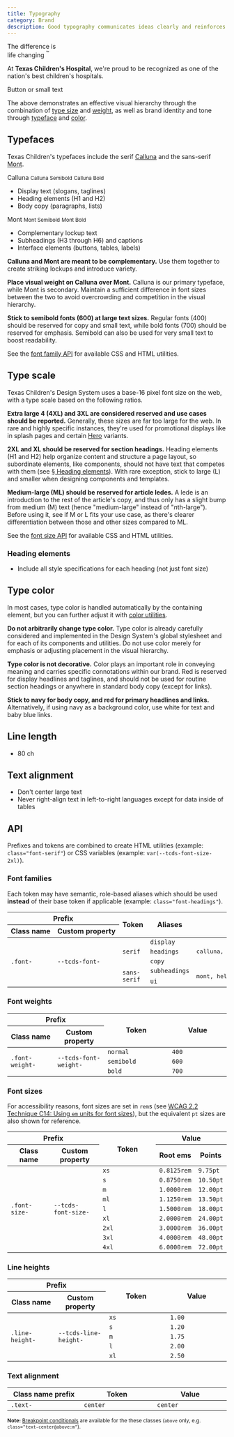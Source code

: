 ```yaml
---
title: Typography
category: Brand
description: Good typography communicates ideas clearly and reinforces our brand. To these ends, the Design System provides styles that establish clear visual hierarchy, consistency, and rhythm, while reflecting brand identity and tone.
---
```


<div class="typography-demo bg-secondary bg-logo line-height-xs">
  <p class="font-weight-semibold">
    <span class="font-subheadings font-size-xl">The difference is</span><br>
    <span class="font-display font-size-3xl">
      life changing <sup class="font-size-m">&trade;</sup>
    </span>
  </p>
  <p class="font-copy font-size-m">At <b>Texas Children's Hospital</b>, we're proud to be recognized as one of the nation's best children's hospitals.</p>
  <p class="font-ui font-size-xs font-weight-semibold">Button or small text</p>
</div>

The above demonstrates an effective visual hierarchy through the combination of [type size](#type-scale) and [weight](#typefaces), as well as brand identity and tone through [typeface](#typefaces) and [color](#type-color).

## Typefaces
Texas Children's typefaces include the serif [Calluna](https://fonts.adobe.com/fonts/calluna) and the sans-serif [Mont](https://www.fontfabric.com/fonts/mont/).

<div class="typeface-demo bg-secondary">
  <p class="font-serif line-height-xs">
    <span class="font-size-3xl">Calluna</span>
    <small class="font-weight-semibold font-size-m">Calluna Semibold</small>
    <small class="font-weight-bold font-size-m">Calluna Bold</small>
  </p>
  <ul class="font-ui font-weight-semibold font-size-s">
    <li>Display text (slogans, taglines)</li>
    <li>Heading elements (H1 and H2)</li>
    <li>Body copy (paragraphs, lists)</li>
  </ul>
</div>

<div class="typeface-demo bg-secondary">
  <p class="font-sans-serif line-height-xs">
    <span class="font-size-3xl">Mont</span>
    <small class="font-weight-semibold font-size-m">Mont Semibold</small>
    <small class="font-weight-bold font-size-m">Mont Bold</small>
  </p>
  <ul class="font-ui font-weight-semibold font-size-s">
    <li>Complementary lockup text</li>
    <li>Subheadings (H3 through H6) and captions</li>
    <li>Interface elements (buttons, tables, labels)</li>
  </ul>
</div>

**Calluna and Mont are meant to be complementary.** Use them together to create striking lockups and introduce variety.

**Place visual weight on Calluna over Mont.** Calluna is our primary typeface, while Mont is secondary. Maintain a sufficient difference in font sizes between the two to avoid overcrowding and competition in the visual hierarchy.

**Stick to semibold fonts (600) at large text sizes.** Regular fonts (400) should be reserved for copy and small text, while bold fonts (700) should be reserved for emphasis. Semibold can also be used for very small text to boost readability.

See the [font family API](#font-families) for available CSS and HTML utilities.

## Type scale
Texas Children's Design System uses a base-16 pixel font size on the web, with a type scale based on the following ratios.

<!--twig
{% set typescale = {
  "4xl": 6,
  "3xl": 4,
  "2xl": 3,
  "xl": 2,
  "l": 1.5,
  "ml": 1.125,
  "m": 1,
  "s": 0.875,
  "xs": 0.8125,
} %}

<tcds-tabs>
  <tcds-tab label="Calluna">
    <table class="typescale-chart bg-secondary font-serif">
      <tr>
        <th class="visually-hidden">Size in points</th>
        <th class="visually-hidden">Visual example</th>
        <th class="visually-hidden">Size token</th>
      </tr>
      {% for size, value in typescale %}
        <tr>
          <td>{{ value }}:1</td>
          <td class="font-size-{{ size }}"><span>The difference is life changing and it starts with you.</span></td>
          <td>{{ size }}</td>
        </tr>
      {% endfor %}
    </table>
  </tcds-tab>
  <tcds-tab label="Mont">
    <table class="typescale-chart bg-secondary font-sans-serif">
      <tr>
        <th class="visually-hidden">Size in points</th>
        <th class="visually-hidden">Visual example</th>
        <th class="visually-hidden">Size token</th>
      </tr>
      {% for size, value in typescale %}
        <tr>
          <td>{{ value }}:1</td>
          <td class="font-size-{{ size }}"><span>The difference is life changing and it starts with you.</span></td>
          <td>{{ size }}</td>
        </tr>
      {% endfor %}
    </table>
  </tcds-tab>
</tcds-tabs>
twig-->

**Extra large 4 (4XL) and 3XL are considered reserved and use cases should be reported.** Generally, these sizes are far too large for the web. In rare and highly specific instances, they're used for promotional displays like in splash pages and certain [Hero](/components/hero) variants.

**2XL and XL should be reserved for section headings.** Heading elements (H1 and H2) help organize content and structure a page layout, so subordinate elements, like components, should not have text that competes with them (see [&sect; Heading elements](#heading-elements)). With rare exception, stick to large (L) and smaller when designing components and templates.

**Medium-large (ML) should be reserved for article ledes.** A lede is an introduction to the rest of the article's copy, and thus only has a slight bump from medium (M) text (hence "medium-large" instead of "<i>n</i>th-large"). Before using it, see if M or L fits your use case, as there's clearer differentiation between those and other sizes compared to ML.

See the [font size API](#font-sizes) for available CSS and HTML utilities.

### Heading elements
* Include all style specifications for each heading (not just font size)

## Type color
In most cases, type color is handled automatically by the containing element, but you can further adjust it with [color utilities](/brand/color).

<!--twig
{% set schemes = [
  {
    text: "Navy",
    background: "default",
    link: "red",
    theme: "light",
    scheme: "default",
  },
  {
    text: "Navy",
    background: "pink",
    link: "red",
    theme: "light",
    scheme: "primary",
  },
  {
    text: "Navy",
    background: "baby-blue",
    link: "red",
    theme: "light",
    scheme: "secondary",
  },
  {
    text: "White",
    background: "navy",
    link: "baby-blue",
    theme: "dark",
    scheme: "secondary",
  },
] %}

<div class="type-color-demo">
  {% for scheme in schemes %}
    <div class="type-color-demo__item bg-{{ scheme.scheme }}" data-theme="{{ scheme.theme }}">
      {{ scheme.text }} text on a {{ scheme.background }} background with a <a href="#">{{ scheme.link }} link</a>.
    </div>
  {% endfor %}
</div>
twig-->

**Do not arbitrarily change type color.** Type color is already carefully considered and implemented in the Design System's global stylesheet and for each of its components and utilities. Do not use color merely for emphasis or adjusting placement in the visual hierarchy.

**Type color is not decorative.** Color plays an important role in conveying meaning and carries specific connotations within our brand. Red is reserved for display headlines and taglines, and should not be used for routine section headings or anywhere in standard body copy (except for links).

**Stick to navy for body copy, and red for primary headlines and links.** Alternatively, if using navy as a background color, use white for text and baby blue links.

## Line length
* 80 ch

## Text alignment
* Don't center large text
* Never right-align text in left-to-right languages except for data inside of tables

## API
Prefixes and tokens are combined to create HTML utilities (example: <code>class="font-serif"</code>) or CSS variables (example: <code>var(--tcds-font-size-2xl)</code>).

### Font families
Each token may have semantic, role-based aliases which should be used **instead** of their base token if applicable (example: <code>class="font-headings"</code>).

<table class="doc-table doc-table--typography">
  <thead>
    <tr>
      <th colspan="2">Prefix</th>
      <th rowspan="2">Token</th>
      <th rowspan="2">Aliases</th>
      <th rowspan="2">Font stack</th>
    </tr>
    <tr>
      <th style="white-space: nowrap">Class name</th>
      <th style="white-space: nowrap">Custom property</th>
    </tr>
  </thead>
  <tbody>
    <tr>
      <td rowspan="7" style="white-space: nowrap"><code>.font-</code></td>
      <td rowspan="7" style="white-space: nowrap"><code>--tcds-font-</code></td>
      <td rowspan="3"><code>serif</code></td>
      <td><code>display</code></td>
      <td rowspan="3">
        <pre>calluna, serif</pre>
      </td>
    </tr>
    <tr>
      <td><code>headings</code></td>
    </tr>
    <tr>
      <td><code>copy</code></td>
    </tr>
    <tr>
      <td rowspan="2" style="white-space: nowrap"><code>sans-serif</code></td>
      <td>
        <code>subheadings</code>
      </td>
      <td rowspan="2">
        <pre>mont, helvetica neue, helvetica, system-ui, sans-serif</pre>
      </td>
    </tr>
    <tr>
      <td><code>ui</code></td>
    </tr>
  </tbody>
</table>

### Font weights
<table class="doc-table doc-table--typography">
  <thead>
    <tr>
      <th colspan="2">Prefix</th>
      <th rowspan="2" style="width: 25ch">Token</th>
      <th rowspan="2" style="width: 25ch">Value</th>
    </tr>
    <tr>
      <th style="width: 15ch">Class name</th>
      <th style="width: 15ch">Custom property</th>
    </tr>
  </thead>
  <tbody>
    <tr>
      <td rowspan="4" style="white-space: nowrap"><code>.font-weight-</code></td>
      <td rowspan="4" style="white-space: nowrap"><code>--tcds-font-weight-</code></td>
      <td><code>normal</code></td>
      <td><code>400</code></td>
    </tr>
    <tr>
      <td><code>semibold</code></td>
      <td><code>600</code></td>
    </tr>
    <tr>
      <td><code>bold</code></td>
      <td><code>700</code></td>
    </tr>
  </tbody>
</table>

### Font sizes
For accessibility reasons, font sizes are set in `rem`s (see [WCAG 2.2 Technique C14: Using `em` units for font sizes](https://www.w3.org/WAI/WCAG22/Techniques/css/C14)), but the equivalent `pt` sizes are also shown for reference.

<table class="doc-table doc-table--typography">
  <thead>
    <tr>
      <th colspan="2">Prefix</th>
      <th rowspan="2" style="width: 25ch">Token</th>
      <th colspan="2" style="width: 25ch">Value</th>
    </tr>
    <tr>
      <th style="width: 15ch">Class name</th>
      <th style="width: 15ch">Custom property</th>
      <th>Root ems</th>
      <th>Points</th>
    </tr>
  </thead>
  <tbody>
    <tr>
      <td rowspan="9" style="white-space: nowrap"><code>.font-size-</code></td>
      <td rowspan="9" style="white-space: nowrap"><code>--tcds-font-size-</code></td>
      <td><code>xs</code></td>
      <td><code>0.8125rem</code></td>
      <td><code>9.75pt</code></td>
    </tr>
    <tr>
      <td><code>s</code></td>
      <td><code>0.8750rem</code></td>
      <td><code>10.50pt</code></td>
    </tr>
    <tr>
      <td><code>m</code></td>
      <td><code>1.0000rem</code></td>
      <td><code>12.00pt</code></td>
    </tr>
    <tr>
      <td><code>ml</code></td>
      <td><code>1.1250rem</code></td>
      <td><code>13.50pt</code></td>
    </tr>
    <tr>
      <td><code>l</code></td>
      <td><code>1.5000rem</code></td>
      <td><code>18.00pt</code></td>
    </tr>
    <tr>
      <td><code>xl</code></td>
      <td><code>2.0000rem</code></td>
      <td><code>24.00pt</code></td>
    </tr>
    <tr>
      <td><code>2xl</code></td>
      <td><code>3.0000rem</code></td>
      <td><code>36.00pt</code></td>
    </tr>
    <tr>
      <td><code>3xl</code></td>
      <td><code>4.0000rem</code></td>
      <td><code>48.00pt</code></td>
    </tr>
    <tr>
      <td><code>4xl</code></td>
      <td><code>6.0000rem</code></td>
      <td><code>72.00pt</code></td>
    </tr>
  </tbody>
</table>

### Line heights
<table class="doc-table doc-table--typography">
  <thead>
    <tr>
      <th colspan="2">Prefix</th>
      <th rowspan="2" style="width: 25ch">Token</th>
      <th rowspan="2" style="width: 25ch">Value</th>
    </tr>
    <tr>
      <th style="width: 15ch">Class name</th>
      <th style="width: 15ch">Custom property</th>
    </tr>
  </thead>
  <tbody>
    <tr>
      <td rowspan="6" style="white-space: nowrap"><code>.line-height-</code></td>
      <td rowspan="6" style="white-space: nowrap"><code>--tcds-line-height-</code></td>
      <td><code>xs</code></td>
      <td><code>1.00</code></td>
    </tr>
    <tr>
      <td><code>s</code></td>
      <td><code>1.20</code></td>
    </tr>
    <tr>
      <td><code>m</code></td>
      <td><code>1.75</code></td>
    </tr>
    <tr>
      <td><code>l</code></td>
      <td><code>2.00</code></td>
    </tr>
    <tr>
      <td><code>xl</code></td>
      <td><code>2.50</code></td>
    </tr>
  </tbody>
</table>

### Text alignment
<table class="doc-table doc-table--typography">
  <thead>
    <tr>
      <th style="width: 25ch">Class name prefix</th>
      <th style="width: 25ch">Token</th>
      <th style="width: 25ch">Value</th>
    </tr>
  </thead>
  <tbody>
    <tr>
      <td style="white-space: nowrap"><code>.text-</code></td>
      <td><code>center</code></td>
      <td><code>center</code></td>
    </tr>
  </tbody>
</table>

<small>**Note:** [Breakpoint conditionals](/layout/breakpoints#conditional-utility-classes) are available for the these classes (`above` only, e.g. `class="text-center@above:m"`).</small>